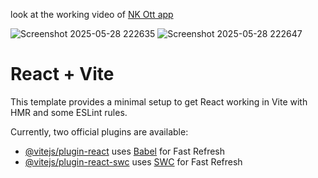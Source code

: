 
look at the working video of [NK Ott app](https://drive.google.com/file/d/1GGu5fibzo0Ed-kkXGTuRoP83ss1mBEgR/view?usp=drivesdk) 

![Screenshot 2025-05-28 222635](https://github.com/user-attachments/assets/aa892507-e533-421e-ad5c-742651d18846)
![Screenshot 2025-05-28 222647](https://github.com/user-attachments/assets/32936bd1-47a7-4b8b-82e1-829bc5a3823b)

# React + Vite
This template provides a minimal setup to get React working in Vite with HMR and some ESLint rules.

Currently, two official plugins are available:

- [@vitejs/plugin-react](https://github.com/vitejs/vite-plugin-react/blob/main/packages/plugin-react/README.md) uses [Babel](https://babeljs.io/) for Fast Refresh
- [@vitejs/plugin-react-swc](https://github.com/vitejs/vite-plugin-react-swc) uses [SWC](https://swc.rs/) for Fast Refresh

